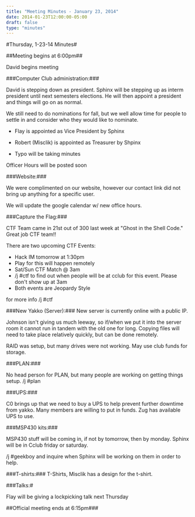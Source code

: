 ```yaml
---
title: "Meeting Minutes - January 23, 2014"
date: 2014-01-23T12:00:00-05:00
draft: false
type: "minutes"
---
```


#Thursday, 1-23-14 Minutes#

##Meeting begins at 6:00pm##

David begins meeting

###Computer Club administration:###

David is stepping down as president.  Sphinx will be stepping up as interm president until next semesters elections.  He will then appoint a president and things will go on as normal.

We still need to do nominations for fall, but we well allow time for people to settle in and consider who they would like to nominate.

* Flay is appointed as Vice President by Sphinx

* Robert (Misclik) is appointed as Treasurer by Shpinx

* Typo will be taking minutes

Officer Hours will be posted soon

###Website:###

We were complimented on our website, however our contact link did not bring up anything for a specific user.  

We will update the google calendar w/ new office hours.

###Capture the Flag:###

CTF Team came in 21st out of 300 last week at "Ghost in the Shell Code."  Great job CTF team!!

There are two upcoming CTF Events:

* Hack IM tomorrow at 1:30pm
 * Play for this will happen remotely
* Sat/Sun CTF Match @ 3am
 * /j #ctf to find out when people will be at cclub for this event.  Please don't show up at 3am
* Both events are Jeopardy Style

for more info /j #ctf

###New Yakko (Server):###
New server is currently online with a public IP.

Johnson isn't giving us much leeway, so if/when we put it into the server room it cannot run in tandem with the old one for long.  Copying files will need to take place relatively quickly, but can be done remotely.

RAID was setup, but many drives were not working.  May use club funds for storage.  

###PLAN:### 

No head person for PLAN, but many people are working on getting things setup.  /j #plan

###UPS:###

C0 brings up that we need to buy a UPS to help prevent further downtime from yakko.  Many members are willing to put in funds.  Zug has available UPS to use.  

###MSP430 kits:###

MSP430 stuff will be coming in, if not by tomorrow, then by monday.  Sphinx will be in Cclub friday or saturday.

/j #geekboy and inquire when Sphinx will be working on them in order to help.

###T-shirts:###
T-Shirts, Misclik has a design for the t-shirt.

###Talks:#

Flay will be giving a lockpicking talk next Thursday

##Official meeting ends at 6:15pm###

